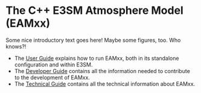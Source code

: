 # The C++ E3SM Atmosphere Model (EAMxx)

Some nice introductory text goes here! Maybe some figures, too. Who knows?!

* The [User Guide](user/index.md) explains how to run EAMxx, both in
  its standalone configuration and within E3SM.
* The [Developer Guide](developer/index.md) contains all the information needed
  to contribute to the development of EAMxx.
* The [Technical Guide](technical/index.md) contains all the technical
  information about EAMxx.
